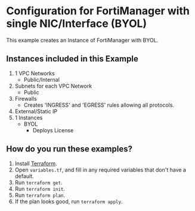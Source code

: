 # Configuration for FortiManager with single NIC/Interface (BYOL)

This example creates an Instance of FortiManager with BYOL.

## Instances included in this Example

1. 1 VPC Networks
    - Public/Internal
1. Subnets for each VPC Network
    - Public
1. Firewalls
    - Creates 'INGRESS' and 'EGRESS' rules allowing all protocols.
1. External/Static IP
1. 1 Instances
    - BYOL
        - Deploys License

## How do you run these examples?

1. Install [Terraform](https://www.terraform.io/).
1. Open `variables.tf`,  and fill in any required variables that don't have a default.
1. Run `terraform get`.
1. Run `terraform init`.
1. Run `terraform plan`.
1. If the plan looks good, run `terraform apply`.
